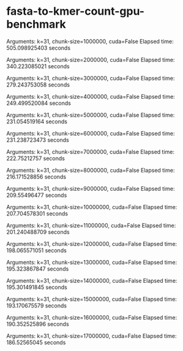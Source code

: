 # fasta-to-kmer-count-gpu-benchmark

Arguments: k=31, chunk-size=1000000, cuda=False
Elapsed time: 505.098925403 seconds

Arguments: k=31, chunk-size=2000000, cuda=False
Elapsed time: 340.223085021 seconds

Arguments: k=31, chunk-size=3000000, cuda=False
Elapsed time: 279.243753058 seconds

Arguments: k=31, chunk-size=4000000, cuda=False
Elapsed time: 249.499520084 seconds

Arguments: k=31, chunk-size=5000000, cuda=False
Elapsed time: 231.054519164 seconds

Arguments: k=31, chunk-size=6000000, cuda=False
Elapsed time: 231.238723473 seconds

Arguments: k=31, chunk-size=7000000, cuda=False
Elapsed time: 222.75212757 seconds

Arguments: k=31, chunk-size=8000000, cuda=False
Elapsed time: 216.171528856 seconds

Arguments: k=31, chunk-size=9000000, cuda=False
Elapsed time: 209.55496477 seconds

Arguments: k=31, chunk-size=10000000, cuda=False
Elapsed time: 207.704578301 seconds

Arguments: k=31, chunk-size=11000000, cuda=False
Elapsed time: 201.240488709 seconds

Arguments: k=31, chunk-size=12000000, cuda=False
Elapsed time: 198.065571051 seconds

Arguments: k=31, chunk-size=13000000, cuda=False
Elapsed time: 195.323867847 seconds

Arguments: k=31, chunk-size=14000000, cuda=False
Elapsed time: 195.301491845 seconds

Arguments: k=31, chunk-size=15000000, cuda=False
Elapsed time: 193.170675579 seconds

Arguments: k=31, chunk-size=16000000, cuda=False
Elapsed time: 190.352525896 seconds

Arguments: k=31, chunk-size=17000000, cuda=False
Elapsed time: 186.52565045 seconds
